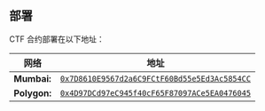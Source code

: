 ## 部署

CTF 合约部署在以下地址：

网络 | 地址  
---|---  
**Mumbai:** | [`0x7D8610E9567d2a6C9FCtF60Bd55e5Ed3Ac5854CC`](https://mumbai.polygonscan.com/address/0x7d8610e9567d2a6c9fctf60bd55e5ed3ac5854cc)  
**Polygon:** | [`0x4D97DCd97eC945f40cF65F87097ACe5EA0476045`](https://polygonscan.com/address/0x4d97dcd97ec945f40cf65f87097ace5ea0476045)  
